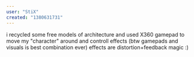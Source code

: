 ```yaml
---
user: "StiX"
created: "1380631731"
---
```


i recycled some free models of architecture and used X360 gamepad to move my "character" around and controll effects (btw gamepads and visuals is best combination ever) effects are distortion+feedback magic :)
